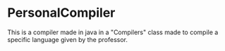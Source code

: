 # PersonalCompiler
This is a compiler made in java in a "Compilers" class made to compile a specific language given by the professor.
